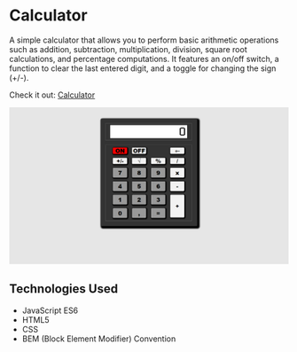 # **Calculator**

A simple calculator that allows you to perform basic arithmetic operations such as addition, subtraction, multiplication, division, square root calculations, and percentage computations. It features an on/off switch, a function to clear the last entered digit, and a toggle for changing the sign (+/-).

Check it out: [Calculator](https://mariuszmmm.github.io/calculator/)

![Calculator](/calculator.png)

## Technologies Used
  
- JavaScript ES6
- HTML5
- CSS
- BEM (Block Element Modifier) Convention
